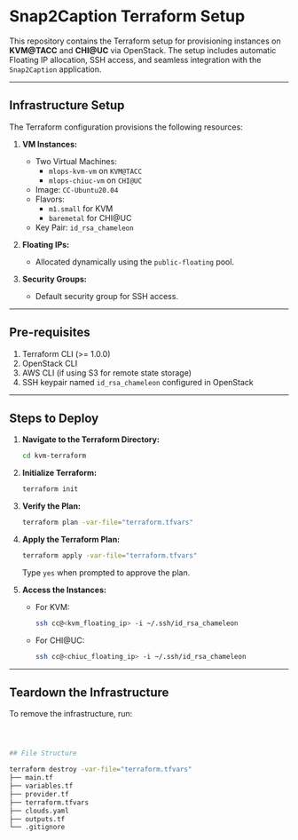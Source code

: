 # Snap2Caption Terraform Setup

This repository contains the Terraform setup for provisioning instances on **KVM@TACC** and **CHI@UC** via OpenStack. The setup includes automatic Floating IP allocation, SSH access, and seamless integration with the `Snap2Caption` application.

---

## **Infrastructure Setup**
The Terraform configuration provisions the following resources:

1. **VM Instances:**
   - Two Virtual Machines:
     - `mlops-kvm-vm` on `KVM@TACC`
     - `mlops-chiuc-vm` on `CHI@UC`
   - Image: `CC-Ubuntu20.04`
   - Flavors:
     - `m1.small` for KVM
     - `baremetal` for CHI@UC
   - Key Pair: `id_rsa_chameleon`

2. **Floating IPs:**
   - Allocated dynamically using the `public-floating` pool.

3. **Security Groups:**
   - Default security group for SSH access.

---

## **Pre-requisites**
1. Terraform CLI (>= 1.0.0)  
2. OpenStack CLI  
3. AWS CLI (if using S3 for remote state storage)  
4. SSH keypair named `id_rsa_chameleon` configured in OpenStack  

---

## **Steps to Deploy**
1. **Navigate to the Terraform Directory:**
    ```bash
    cd kvm-terraform
    ```

2. **Initialize Terraform:**
    ```bash
    terraform init
    ```

3. **Verify the Plan:**
    ```bash
    terraform plan -var-file="terraform.tfvars"
    ```

4. **Apply the Terraform Plan:**
    ```bash
    terraform apply -var-file="terraform.tfvars"
    ```
    Type `yes` when prompted to approve the plan.

5. **Access the Instances:**
    - For KVM:
      ```bash
      ssh cc@<kvm_floating_ip> -i ~/.ssh/id_rsa_chameleon
      ```
    - For CHI@UC:
      ```bash
      ssh cc@<chiuc_floating_ip> -i ~/.ssh/id_rsa_chameleon
      ```

---

## **Teardown the Infrastructure**
To remove the infrastructure, run:
```bash



## File Structure

terraform destroy -var-file="terraform.tfvars"
├── main.tf
├── variables.tf
├── provider.tf
├── terraform.tfvars
├── clouds.yaml
├── outputs.tf
└── .gitignore
